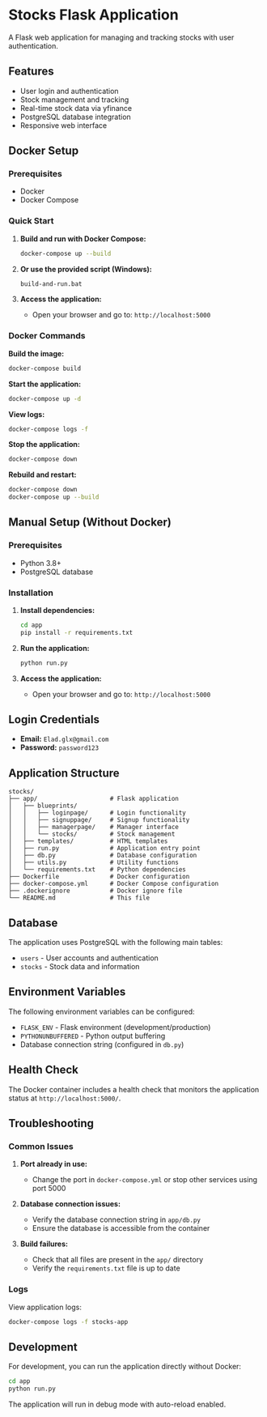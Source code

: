 # Stocks Flask Application

A Flask web application for managing and tracking stocks with user authentication.

## Features

- User login and authentication
- Stock management and tracking
- Real-time stock data via yfinance
- PostgreSQL database integration
- Responsive web interface

## Docker Setup

### Prerequisites

- Docker
- Docker Compose

### Quick Start

1. **Build and run with Docker Compose:**
   ```bash
   docker-compose up --build
   ```

2. **Or use the provided script (Windows):**
   ```bash
   build-and-run.bat
   ```

3. **Access the application:**
   - Open your browser and go to: `http://localhost:5000`

### Docker Commands

**Build the image:**
```bash
docker-compose build
```

**Start the application:**
```bash
docker-compose up -d
```

**View logs:**
```bash
docker-compose logs -f
```

**Stop the application:**
```bash
docker-compose down
```

**Rebuild and restart:**
```bash
docker-compose down
docker-compose up --build
```

## Manual Setup (Without Docker)

### Prerequisites

- Python 3.8+
- PostgreSQL database

### Installation

1. **Install dependencies:**
   ```bash
   cd app
   pip install -r requirements.txt
   ```

2. **Run the application:**
   ```bash
   python run.py
   ```

3. **Access the application:**
   - Open your browser and go to: `http://localhost:5000`

## Login Credentials

- **Email:** `Elad.glx@gmail.com`
- **Password:** `password123`

## Application Structure

```
stocks/
├── app/                    # Flask application
│   ├── blueprints/
│   │   ├── loginpage/      # Login functionality
│   │   ├── signuppage/     # Signup functionality
│   │   ├── managerpage/    # Manager interface
│   │   └── stocks/         # Stock management
│   ├── templates/          # HTML templates
│   ├── run.py              # Application entry point
│   ├── db.py               # Database configuration
│   ├── utils.py            # Utility functions
│   └── requirements.txt    # Python dependencies
├── Dockerfile              # Docker configuration
├── docker-compose.yml      # Docker Compose configuration
├── .dockerignore           # Docker ignore file
└── README.md               # This file
```

## Database

The application uses PostgreSQL with the following main tables:
- `users` - User accounts and authentication
- `stocks` - Stock data and information

## Environment Variables

The following environment variables can be configured:
- `FLASK_ENV` - Flask environment (development/production)
- `PYTHONUNBUFFERED` - Python output buffering
- Database connection string (configured in `db.py`)

## Health Check

The Docker container includes a health check that monitors the application status at `http://localhost:5000/`.

## Troubleshooting

### Common Issues

1. **Port already in use:**
   - Change the port in `docker-compose.yml` or stop other services using port 5000

2. **Database connection issues:**
   - Verify the database connection string in `app/db.py`
   - Ensure the database is accessible from the container

3. **Build failures:**
   - Check that all files are present in the `app/` directory
   - Verify the `requirements.txt` file is up to date

### Logs

View application logs:
```bash
docker-compose logs -f stocks-app
```

## Development

For development, you can run the application directly without Docker:
```bash
cd app
python run.py
```

The application will run in debug mode with auto-reload enabled. 